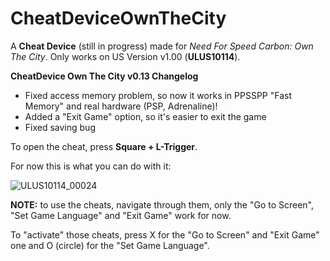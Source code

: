 # CheatDeviceOwnTheCity
A **Cheat Device** (still in progress) made for *Need For Speed Carbon: Own The City*. Only works on US Version v1.00 (**ULUS10114**).

**CheatDevice Own The City v0.13 Changelog**

- Fixed access memory problem, so now it works in PPSSPP "Fast Memory" and real hardware (PSP, Adrenaline)!
- Added a "Exit Game" option, so it's easier to exit the game
- Fixed saving bug

To open the cheat, press **Square + L-Trigger**.

For now this is what you can do with it:

![ULUS10114_00024](https://user-images.githubusercontent.com/88230635/210174169-3268b037-daca-4436-9b77-54d2e7be1469.jpg)

**NOTE:** to use the cheats, navigate through them, only the "Go to Screen", "Set Game Language" and "Exit Game" work for now.

To "activate" those cheats, press X for the "Go to Screen" and "Exit Game" one and O (circle) for the "Set Game Language".
